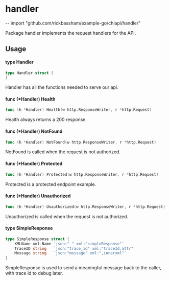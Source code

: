 # handler
--
    import "github.com/rickbassham/example-go/chiapi/handler"

Package handler implements the request handlers for the API.

## Usage

#### type Handler

```go
type Handler struct {
}
```

Handler has all the functions needed to serve our api.

#### func (*Handler) Health

```go
func (h *Handler) Health(w http.ResponseWriter, r *http.Request)
```
Health always returns a 200 response.

#### func (*Handler) NotFound

```go
func (h *Handler) NotFound(w http.ResponseWriter, r *http.Request)
```
NotFound is called when the request is not authorized.

#### func (*Handler) Protected

```go
func (h *Handler) Protected(w http.ResponseWriter, r *http.Request)
```
Protected is a protected endpoint example.

#### func (*Handler) Unauthorized

```go
func (h *Handler) Unauthorized(w http.ResponseWriter, r *http.Request)
```
Unauthorized is called when the request is not authorized.

#### type SimpleResponse

```go
type SimpleResponse struct {
	XMLName xml.Name `json:"-" xml:"simpleResponse"`
	TraceID string   `json:"trace_id" xml:"traceId,attr"`
	Message string   `json:"message" xml:",innerxml"`
}
```

SimpleResponse is used to send a meaningful message back to the caller, with
trace id to debug later.

